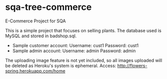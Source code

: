 # sqa-tree-commerce
E-Commerce Project for SQA

This is a simple project that focuses on selling plants.
The database used is MySQL and stored in badshop.sql.

- Sample customer account:
	Username: cust1
	Password: cust1
- Sample admin account:
	Username: admin
	Password: admin

The uploading image feature is not yet included, so all images uploaded will be deleted as Heroku's system is ephemeral.
Access: http://flowers-spring.herokuapp.com/home
